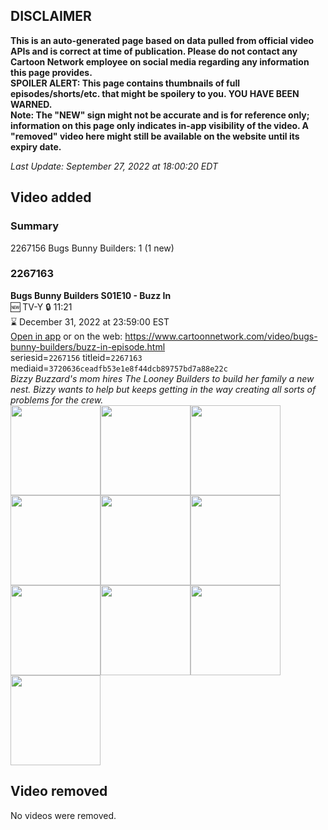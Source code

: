 ## DISCLAIMER
**This is an auto-generated page based on data pulled from official video APIs and is correct at time of publication. Please do not contact any Cartoon Network employee on social media regarding any information this page provides.**  
**SPOILER ALERT: This page contains thumbnails of full episodes/shorts/etc. that might be spoilery to you. YOU HAVE BEEN WARNED.**  
**Note: The "NEW" sign might not be accurate and is for reference only; information on this page only indicates in-app visibility of the video. A "removed" video here might still be available on the website until its expiry date.**  

_Last Update: September 27, 2022 at 18:00:20 EDT_
## Video added
### Summary
2267156 Bugs Bunny Builders: 1 (1 new)  
### 2267163
**Bugs Bunny Builders S01E10 - Buzz In**  
🆕 TV-Y 🔒 11:21  
⌛ December 31, 2022 at 23:59:00 EST  
[Open in app](https://cnvideo.sercomkc.org/redirector.html?type=cnapp&seriesid=1000000000093702&titleid=2267163&mediaid=3720636ceadfb53e1e8f44dcb89757bd7a88e22c) or on the web: https://www.cartoonnetwork.com/video/bugs-bunny-builders/buzz-in-episode.html  
seriesid=`2267156` titleid=`2267163` mediaid=`3720636ceadfb53e1e8f44dcb89757bd7a88e22c`  
_Bizzy Buzzard's mom hires The Looney Builders to build her family a new nest. Bizzy wants to help but keeps getting in the way creating all sorts of problems for the crew._  
<a href="https://s3.amazonaws.com/cartoonorchestrator/2267163_001_1280x720.jpg"><img src="https://s3.amazonaws.com/cartoonorchestrator/2267163_001_640x360.jpg" height="144px" /></a><a href="https://s3.amazonaws.com/cartoonorchestrator/2267163_002_1280x720.jpg"><img src="https://s3.amazonaws.com/cartoonorchestrator/2267163_002_640x360.jpg" height="144px" /></a><a href="https://s3.amazonaws.com/cartoonorchestrator/2267163_003_1280x720.jpg"><img src="https://s3.amazonaws.com/cartoonorchestrator/2267163_003_640x360.jpg" height="144px" /></a><a href="https://s3.amazonaws.com/cartoonorchestrator/2267163_004_1280x720.jpg"><img src="https://s3.amazonaws.com/cartoonorchestrator/2267163_004_640x360.jpg" height="144px" /></a><a href="https://s3.amazonaws.com/cartoonorchestrator/2267163_005_1280x720.jpg"><img src="https://s3.amazonaws.com/cartoonorchestrator/2267163_005_640x360.jpg" height="144px" /></a><a href="https://s3.amazonaws.com/cartoonorchestrator/2267163_006_1280x720.jpg"><img src="https://s3.amazonaws.com/cartoonorchestrator/2267163_006_640x360.jpg" height="144px" /></a><a href="https://s3.amazonaws.com/cartoonorchestrator/2267163_007_1280x720.jpg"><img src="https://s3.amazonaws.com/cartoonorchestrator/2267163_007_640x360.jpg" height="144px" /></a><a href="https://s3.amazonaws.com/cartoonorchestrator/2267163_008_1280x720.jpg"><img src="https://s3.amazonaws.com/cartoonorchestrator/2267163_008_640x360.jpg" height="144px" /></a><a href="https://s3.amazonaws.com/cartoonorchestrator/2267163_009_1280x720.jpg"><img src="https://s3.amazonaws.com/cartoonorchestrator/2267163_009_640x360.jpg" height="144px" /></a><a href="https://s3.amazonaws.com/cartoonorchestrator/2267163_010_1280x720.jpg"><img src="https://s3.amazonaws.com/cartoonorchestrator/2267163_010_640x360.jpg" height="144px" /></a>
## Video removed
No videos were removed.  
